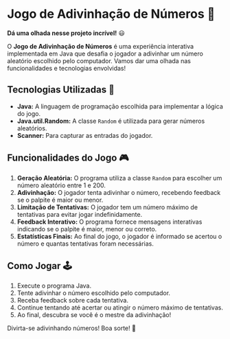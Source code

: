 <h1>Jogo de Adivinhação de Números 🎲</h1>

<p><strong>Dá uma olhada nesse projeto incrível!</strong> 😃</p>

<p>O <strong>Jogo de Adivinhação de Números</strong> é uma experiência interativa implementada em Java que desafia o jogador a adivinhar um número aleatório escolhido pelo computador. Vamos dar uma olhada nas funcionalidades e tecnologias envolvidas!</p>

<h2>Tecnologias Utilizadas 🚀</h2>
<ul>
    <li><strong>Java:</strong> A linguagem de programação escolhida para implementar a lógica do jogo.</li>
    <li><strong>Java.util.Random:</strong> A classe <code>Random</code> é utilizada para gerar números aleatórios.</li>
    <li><strong>Scanner:</strong> Para capturar as entradas do jogador.</li>
</ul>

<h2>Funcionalidades do Jogo 🎮</h2>
<ol>
    <li><strong>Geração Aleatória:</strong> O programa utiliza a classe <code>Random</code> para escolher um número aleatório entre 1 e 200.</li>
    <li><strong>Adivinhação:</strong> O jogador tenta adivinhar o número, recebendo feedback se o palpite é maior ou menor.</li>
    <li><strong>Limitação de Tentativas:</strong> O jogador tem um número máximo de tentativas para evitar jogar indefinidamente.</li>
    <li><strong>Feedback Interativo:</strong> O programa fornece mensagens interativas indicando se o palpite é maior, menor ou correto.</li>
    <li><strong>Estatísticas Finais:</strong> Ao final do jogo, o jogador é informado se acertou o número e quantas tentativas foram necessárias.</li>
</ol>

<h2>Como Jogar 🕹️</h2>
<ol>
    <li>Execute o programa Java.</li>
    <li>Tente adivinhar o número escolhido pelo computador.</li>
    <li>Receba feedback sobre cada tentativa.</li>
    <li>Continue tentando até acertar ou atingir o número máximo de tentativas.</li>
    <li>Ao final, descubra se você é o mestre da adivinhação!</li>
</ol>

<p>Divirta-se adivinhando números! Boa sorte! 🌟</p>
